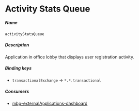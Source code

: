 # Activity Stats Queue

##### Name
`activityStatsQueue`

##### Description
Application in office lobby that displays user registration activity.

##### Binding keys
- `transactionalExchange` -> `*.*.transactional`

##### Consumers
- [mbp-externalApplications-dashboard](https://github.com/DoSomething/mbp-externalApplications-dashboard)

